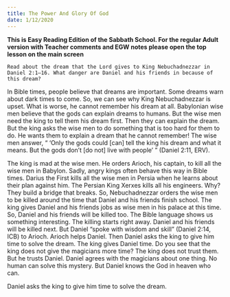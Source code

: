 ```yaml
---
title: The Power And Glory Of God
date: 1/12/2020
---
```


 **This is Easy Reading Edition of the Sabbath School. For the regular Adult version with Teacher comments and EGW notes please open the top lesson on the main screen** 

`Read about the dream that the Lord gives to King Nebuchadnezzar in Daniel 2:1–16. What danger are Daniel and his friends in because of this dream?`

In Bible times, people believe that dreams are important. Some dreams warn about dark times to come. So, we can see why King Nebuchadnezzar is upset. What is worse, he cannot remember his dream at all. Babylonian wise men believe that the gods can explain dreams to humans. But the wise men need the king to tell them his dream first. Then they can explain the dream. But the king asks the wise men to do something that is too hard for them to do. He wants them to explain a dream that he cannot remember! The wise men answer, “ ‘Only the gods could [can] tell the king his dream and what it means. But the gods don’t [do not] live with people’ ” (Daniel 2:11, ERV).

The king is mad at the wise men. He orders Arioch, his captain, to kill all the wise men in Babylon. Sadly, angry kings often behave this way in Bible times. Darius the First kills all the wise men in Persia when he learns about their plan against him. The Persian King Xerxes kills all his engineers. Why? They build a bridge that breaks. So, Nebuchadnezzar orders the wise men to be killed around the time that Daniel and his friends finish school. The king gives Daniel and his friends jobs as wise men in his palace at this time. So, Daniel and his friends will be killed too. The Bible language shows us something interesting. The killing starts right away. Daniel and his friends will be killed next. But Daniel “spoke with wisdom and skill” (Daniel 2:14, ICB) to Arioch. Arioch helps Daniel. Then Daniel asks the king to give him time to solve the dream. The king gives Daniel time. Do you see that the king does not give the magicians more time? The king does not trust them. But he trusts Daniel. Daniel agrees with the magicians about one thing. No human can solve this mystery. But Daniel knows the God in heaven who can.

Daniel asks the king to give him time to solve the dream.
